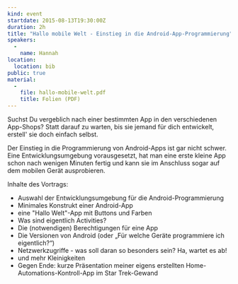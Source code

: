 ```yaml
---
kind: event
startdate: 2015-08-13T19:30:00Z
duration: 2h
title: "Hallo mobile Welt - Einstieg in die Android-App-Programmierung"
speakers:
  -
    name: Hannah
location:
  location: bib
public: true
material:
  -
    file: hallo-mobile-welt.pdf
    title: Folien (PDF)
---
```

Suchst Du vergeblich nach einer bestimmten App in den verschiedenen
App-Shops? Statt darauf zu warten, bis sie jemand für dich entwickelt,
erstell' sie doch einfach selbst.

Der Einstieg in die Programmierung von Android-Apps ist gar nicht
schwer. Eine Entwicklungsumgebung vorausgesetzt, hat man eine erste
kleine App schon nach wenigen Minuten fertig und kann sie im Anschluss
sogar auf dem mobilen Gerät ausprobieren.

Inhalte des Vortrags:

- Auswahl der Entwicklungsumgebung für die Android-Programmierung
- Minimales Konstrukt einer Android-App
- eine "Hallo Welt"-App mit Buttons und Farben
- Was sind eigentlich Activities?
- Die (notwendigen) Berechtigungen für eine App
- Die Versionen von Android (oder „Für welche Geräte programmiere ich
eigentlich?“)
- Netzwerkzugriffe - was soll daran so besonders sein? Ha, wartet es ab!
- und mehr Kleinigkeiten
- Gegen Ende: kurze Präsentation meiner eigens erstellten
Home-Automations-Kontroll-App im Star Trek-Gewand
